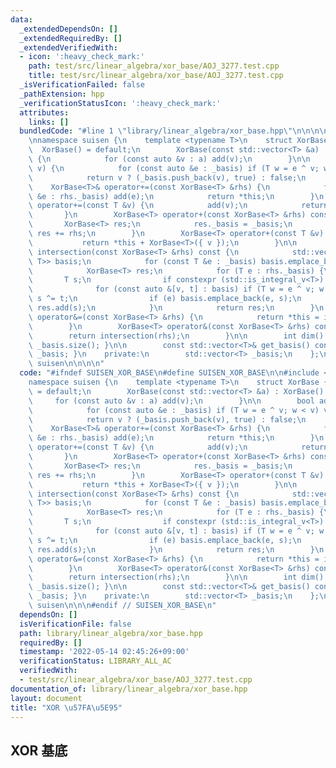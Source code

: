 ```yaml
---
data:
  _extendedDependsOn: []
  _extendedRequiredBy: []
  _extendedVerifiedWith:
  - icon: ':heavy_check_mark:'
    path: test/src/linear_algebra/xor_base/AOJ_3277.test.cpp
    title: test/src/linear_algebra/xor_base/AOJ_3277.test.cpp
  _isVerificationFailed: false
  _pathExtension: hpp
  _verificationStatusIcon: ':heavy_check_mark:'
  attributes:
    links: []
  bundledCode: "#line 1 \"library/linear_algebra/xor_base.hpp\"\n\n\n\n#include <vector>\n\
    \nnamespace suisen {\n    template <typename T>\n    struct XorBase {\n      \
    \  XorBase() = default;\n        XorBase(const std::vector<T> &a) : XorBase()\
    \ {\n            for (const auto &v : a) add(v);\n        }\n\n        bool add(T\
    \ v) {\n            for (const auto &e : _basis) if (T w = e ^ v; w < v) v = std::move(w);\n\
    \            return v ? (_basis.push_back(v), true) : false;\n        }\n    \
    \    XorBase<T>& operator+=(const XorBase<T> &rhs) {\n            for (const T\
    \ &e : rhs._basis) add(e);\n            return *this;\n        }\n        XorBase<T>&\
    \ operator+=(const T &v) {\n            add(v);\n            return *this;\n \
    \       }\n        XorBase<T> operator+(const XorBase<T> &rhs) const {\n     \
    \       XorBase<T> res;\n            res._basis = _basis;\n            return\
    \ res += rhs;\n        }\n        XorBase<T> operator+(const T &v) const {\n \
    \           return *this + XorBase<T>({ v });\n        }\n\n        XorBase<T>\
    \ intersection(const XorBase<T> &rhs) const {\n            std::vector<std::pair<T,\
    \ T>> basis;\n            for (const T &e : _basis) basis.emplace_back(e, e);\n\
    \            XorBase<T> res;\n            for (T e : rhs._basis) {\n         \
    \       T s;\n                if constexpr (std::is_integral_v<T>) s = 0;\n  \
    \              for (const auto &[v, t] : basis) if (T w = e ^ v; w < e) e = std::move(w),\
    \ s ^= t;\n                if (e) basis.emplace_back(e, s);\n                else\
    \ res.add(s);\n            }\n            return res;\n        }\n        XorBase<T>&\
    \ operator&=(const XorBase<T> &rhs) {\n            return *this = intersection(rhs);\n\
    \        }\n        XorBase<T> operator&(const XorBase<T> &rhs) const {\n    \
    \        return intersection(rhs);\n        }\n\n        int dim() const { return\
    \ _basis.size(); }\n\n        const std::vector<T>& get_basis() const { return\
    \ _basis; }\n    private:\n        std::vector<T> _basis;\n    };\n} // namespace\
    \ suisen\n\n\n\n"
  code: "#ifndef SUISEN_XOR_BASE\n#define SUISEN_XOR_BASE\n\n#include <vector>\n\n\
    namespace suisen {\n    template <typename T>\n    struct XorBase {\n        XorBase()\
    \ = default;\n        XorBase(const std::vector<T> &a) : XorBase() {\n       \
    \     for (const auto &v : a) add(v);\n        }\n\n        bool add(T v) {\n\
    \            for (const auto &e : _basis) if (T w = e ^ v; w < v) v = std::move(w);\n\
    \            return v ? (_basis.push_back(v), true) : false;\n        }\n    \
    \    XorBase<T>& operator+=(const XorBase<T> &rhs) {\n            for (const T\
    \ &e : rhs._basis) add(e);\n            return *this;\n        }\n        XorBase<T>&\
    \ operator+=(const T &v) {\n            add(v);\n            return *this;\n \
    \       }\n        XorBase<T> operator+(const XorBase<T> &rhs) const {\n     \
    \       XorBase<T> res;\n            res._basis = _basis;\n            return\
    \ res += rhs;\n        }\n        XorBase<T> operator+(const T &v) const {\n \
    \           return *this + XorBase<T>({ v });\n        }\n\n        XorBase<T>\
    \ intersection(const XorBase<T> &rhs) const {\n            std::vector<std::pair<T,\
    \ T>> basis;\n            for (const T &e : _basis) basis.emplace_back(e, e);\n\
    \            XorBase<T> res;\n            for (T e : rhs._basis) {\n         \
    \       T s;\n                if constexpr (std::is_integral_v<T>) s = 0;\n  \
    \              for (const auto &[v, t] : basis) if (T w = e ^ v; w < e) e = std::move(w),\
    \ s ^= t;\n                if (e) basis.emplace_back(e, s);\n                else\
    \ res.add(s);\n            }\n            return res;\n        }\n        XorBase<T>&\
    \ operator&=(const XorBase<T> &rhs) {\n            return *this = intersection(rhs);\n\
    \        }\n        XorBase<T> operator&(const XorBase<T> &rhs) const {\n    \
    \        return intersection(rhs);\n        }\n\n        int dim() const { return\
    \ _basis.size(); }\n\n        const std::vector<T>& get_basis() const { return\
    \ _basis; }\n    private:\n        std::vector<T> _basis;\n    };\n} // namespace\
    \ suisen\n\n\n#endif // SUISEN_XOR_BASE\n"
  dependsOn: []
  isVerificationFile: false
  path: library/linear_algebra/xor_base.hpp
  requiredBy: []
  timestamp: '2022-05-14 02:45:26+09:00'
  verificationStatus: LIBRARY_ALL_AC
  verifiedWith:
  - test/src/linear_algebra/xor_base/AOJ_3277.test.cpp
documentation_of: library/linear_algebra/xor_base.hpp
layout: document
title: "XOR \u57FA\u5E95"
---
```

## XOR 基底
